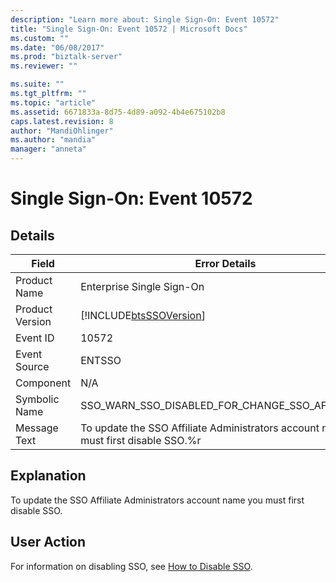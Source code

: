 ```yaml
---
description: "Learn more about: Single Sign-On: Event 10572"
title: "Single Sign-On: Event 10572 | Microsoft Docs"
ms.custom: ""
ms.date: "06/08/2017"
ms.prod: "biztalk-server"
ms.reviewer: ""

ms.suite: ""
ms.tgt_pltfrm: ""
ms.topic: "article"
ms.assetid: 6671833a-8d75-4d89-a092-4b4e675102b8
caps.latest.revision: 8
author: "MandiOhlinger"
ms.author: "mandia"
manager: "anneta"
---
```

# Single Sign-On: Event 10572
## Details  
  
| Field | Error Details|
|-----------------|---------------------------------------------------------------------------------------|
|  Product Name   |                               Enterprise Single Sign-On                               |
| Product Version |              [!INCLUDE[btsSSOVersion](../includes/btsssoversion-md.md)]               |
|    Event ID     |                                         10572                                         |
|  Event Source   |                                        ENTSSO                                         |
|    Component    |                                          N/A                                          |
|  Symbolic Name  |                    SSO_WARN_SSO_DISABLED_FOR_CHANGE_SSO_AFF_ADMIN                     |
|  Message Text   | To update the SSO Affiliate Administrators account name you must first disable SSO.%r |
  
## Explanation  
 To update the SSO Affiliate Administrators account name you must first disable SSO.  
  
## User Action  
 For information on disabling SSO, see [How to Disable SSO](../core/how-to-disable-sso.md).

